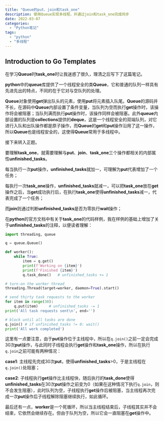 ```yaml
---
title: "Queue的put、join和task_one"
description: 使用Queue实现多线程，并通过join和task_one完成同步
date: 2022-03-07
categories:
  - "Python笔记"
tags:
  - "python"
  - "多线程"
---
```



## Introduction to Go Templates


在学习**Queue**时**task_one**时让我迷惑了很久，理清之后写下了这篇笔记。

**python**中的**queue**库提供了一个线程安全的类**Queue**，它和普通的队列一样具有先进先出的特点，不同的在于它对与空队列的处理。

**Queue**对象使用**get**弹出队头的元素，使用**put**将元素插入队尾。**Queue**的源码并不长，在源码中**Queue**内部设置了条件变量，当队列为空而执行**get**操作时，该操作将会被阻塞；当队列满而执行**put**操作时，该操作同样会被阻塞。此外**queue**内部设置的队列是**collections**提供的**deque**，这是一个线程安全的双端队列，对它进行入队和出队操作都是原子操作，而**Queue**的**get**和**put**操作沿用了这一操作，所以**Queue**也是线程安全的，这使得**Queue**常用于多线程中。

接下来转入正题。

要理解**task_one**，就需要理解与**put**、**join**、**task_one**三个操作都相关的内部属性**unfinished_tasks**。

每当执行一次**put**操作，**unfinished_tasks**就加一，可理解为**put**代表增加了一个任务；

每执行一次**task_one**操作，**unfinished_tasks**就减一，可以把**task_one**放在**get**操作之后，当**get**成功执行后，在执行**task_one**使得**unfinished_tasks**减一，代表完成了一个任务；

而**join**则通过判断**unfinished_tasks**是否为零执行**wait**操作；

在**python**的官方文档中有关于**task_one**的代码样例，我在样例的基础上增加了关于**unfinished_tasks**的注释，以便读者理解：

```python
import threading, queue

q = queue.Queue()

def worker():
    while True:
        item = q.get()
        print(f'Working on {item}')
        print(f'Finished {item}')
        q.task_done()	# unfinished_tasks += 1

# turn-on the worker thread
threading.Thread(target=worker, daemon=True).start()

# send thirty task requests to the worker
for item in range(30):
    q.put(item)		# unfinished_tasks -= 1
print('All task requests sent\n', end='')

# block until all tasks are done
q.join() # if unfinished_tasks != 0: wait()
print('All work completed')
```




这里有一点要注意，由于**put**操作位于主线程中，所以在`q.join()`之前一定会完成30次**put**操作，与此同时子线程会执行**get**操作和**task_one**操作，所以在执行`q.join`之前可能有两种情况：

**case1**: 主线程先完成30次**put**，使得**unfinished_tasks**>0，于是主线程在`q.join()`处阻塞；

**case2**: 子线程执行**get**操作比主线程快，随后执行的**task_done**使得**unfinished_tasks**在30次**put**操作之前变为0（如果在这种情况下执行`q.join`，则不会发生阻塞），此时队列为空，子线程执行**get**操作后被阻塞，当主线程再次完成一次**put**操作后子线程解除阻塞继续执行，如此循环。

最后还有一点，**worker**是一个死循环，所以当主线程结束后，子线程其实并不会结束，它依然会继续存在。但由于队列为空，所以它会一直阻塞在**get**操作中。